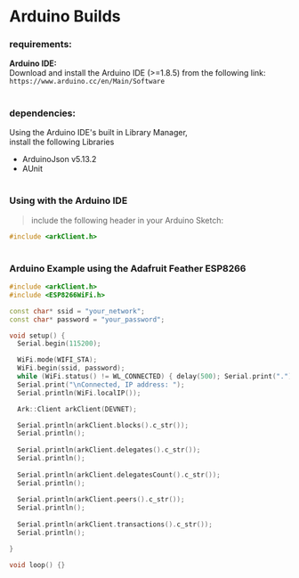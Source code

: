 

# Arduino Builds


### requirements:

**Arduino IDE:**  
Download and install the Arduino IDE (>=1.8.5) from the following link:  
```https://www.arduino.cc/en/Main/Software```

#

### dependencies:

Using the Arduino IDE's built in Library Manager,  
install the following Libraries  
- ArduinoJson v5.13.2
- AUnit

#

### Using with the Arduino IDE
> include the following header in your Arduino Sketch:  
```cpp
#include <arkClient.h>
```

#

### Arduino Example using the Adafruit Feather ESP8266

```cpp
#include <arkClient.h>
#include <ESP8266WiFi.h>

const char* ssid = "your_network";
const char* password = "your_password";

void setup() {
  Serial.begin(115200);

  WiFi.mode(WIFI_STA);
  WiFi.begin(ssid, password);
  while (WiFi.status() != WL_CONNECTED) { delay(500); Serial.print("."); }
  Serial.print("\nConnected, IP address: ");
  Serial.println(WiFi.localIP());

  Ark::Client arkClient(DEVNET);

  Serial.println(arkClient.blocks().c_str());
  Serial.println();
  
  Serial.println(arkClient.delegates().c_str());
  Serial.println();
  
  Serial.println(arkClient.delegatesCount().c_str());
  Serial.println();
  
  Serial.println(arkClient.peers().c_str());
  Serial.println();
  
  Serial.println(arkClient.transactions().c_str());
  Serial.println();

}

void loop() {}

```
